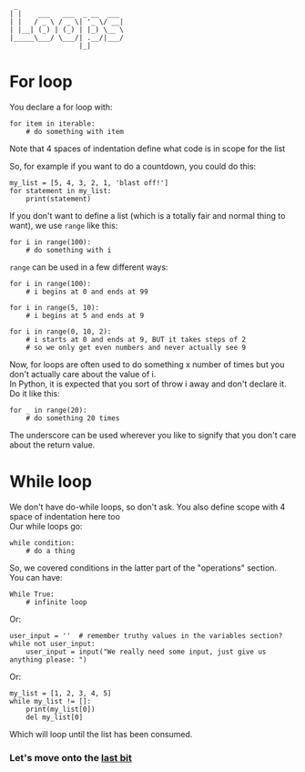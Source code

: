 ```
 _                          
| |    ___   ___  _ __  ___ 
| |   / _ \ / _ \| '_ \/ __|
| |__| (_) | (_) | |_) \__ \
|_____\___/ \___/| .__/|___/
                 |_|  
```

# For loop
You declare a for loop with:
```
for item in iterable:
    # do something with item
```
Note that 4 spaces of indentation define what code is in scope for the list

So, for example if you want to do a countdown, you could do this:
```
my_list = [5, 4, 3, 2, 1, 'blast off!']
for statement in my_list:
    print(statement)
```

If you don't want to define a list (which is a totally fair and normal thing to want), we use `range` like this:
```
for i in range(100):
    # do something with i
```
`range` can be used in a few different ways:
```
for i in range(100):
    # i begins at 0 and ends at 99

for i in range(5, 10):
    # i begins at 5 and ends at 9

for i in range(0, 10, 2):
    # i starts at 0 and ends at 9, BUT it takes steps of 2
    # so we only get even numbers and never actually see 9
```

Now, for loops are often used to do something x number of times but you don't actually care about the value of i.  
In Python, it is expected that you sort of throw i away and don't declare it.  
Do it like this:
```
for _ in range(20):
    # do something 20 times
```
The underscore can be used wherever you like to signify that you don't care about the return value.

# While loop
We don't have do-while loops, so don't ask.  You also define scope with 4 space of indentation here too  
Our while loops go:
```
while condition:
    # do a thing
```
So, we covered conditions in the latter part of the "operations" section.  
You can have:
```
While True:
    # infinite loop
```
Or:
```
user_input = ''  # remember truthy values in the variables section?
while not user_input:
    user_input = input("We really need some input, just give us anything please: ")
```
Or:
```
my_list = [1, 2, 3, 4, 5]
while my_list != []:
    print(my_list[0])
    del my_list[0]
```
Which will loop until the list has been consumed.


### Let's move onto the [last bit](./08_functions.md)

